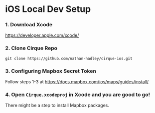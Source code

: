 # iOS Local Dev Setup

### 1. Download Xcode

https://developer.apple.com/xcode/

### 2. Clone Cirque Repo

`git clone https://github.com/nathan-hadley/cirque-ios.git`

### 3. Configuring Mapbox Secret Token

Follow steps 1-3 at https://docs.mapbox.com/ios/maps/guides/install/

### 4. Open `Cirque.xcodeproj` in Xcode and you are good to go!

There might be a step to install Mapbox packages.
